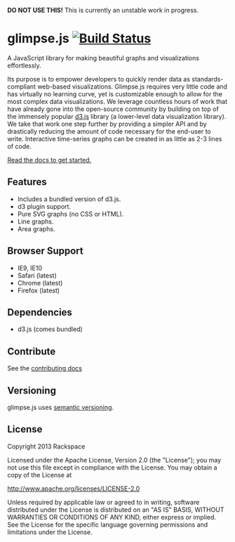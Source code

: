 **DO NOT USE THIS!** This is currently an unstable work in progress.  

# glimpse.js [![Build Status](https://travis-ci.org/racker/glimpse.js.png?branch=master)](https://travis-ci.org/racker/glimpse.js)  

A JavaScript library for making beautiful graphs and visualizations effortlessly.  

Its purpose is to empower developers to quickly render data as standards-compliant web-based visualizations.
Glimpse.js requires very little code and has virtually no learning curve, yet is customizable enough to allow for the most complex data visualizations.
We leverage countless hours of work that have already gone into the open-source community by building on top of the immensely popular
[d3.js](http://d3js.org/) library (a lower-level data visualization library).
We take that work one step further by providing a simpler API and by drastically reducing the amount of code necessary for the end-user to write.
Interactive time-series graphs can be created in as little as 2-3 lines of code.  

[Read the docs to get started.](https://github.com/racker/glimpse.js/wiki)


## Features
- Includes a bundled version of d3.js.
- d3 plugin support.
- Pure SVG graphs (no CSS or HTML).
- Line graphs.
- Area graphs.


## Browser Support
- IE9, IE10
- Safari (latest)
- Chrome (latest)
- Firefox (latest)


## Dependencies
- d3.js (comes bundled)


## Contribute
See the [contributing docs](https://github.com/racker/glimpse.js/blob/master/CONTRIBUTING.md)


## Versioning
glimpse.js uses [semantic versioning](http://semver.org/).


## License

Copyright 2013 Rackspace

Licensed under the Apache License, Version 2.0 (the "License");
you may not use this file except in compliance with the License.
You may obtain a copy of the License at

   http://www.apache.org/licenses/LICENSE-2.0

Unless required by applicable law or agreed to in writing, software
distributed under the License is distributed on an "AS IS" BASIS,
WITHOUT WARRANTIES OR CONDITIONS OF ANY KIND, either express or implied.
See the License for the specific language governing permissions and
limitations under the License.
